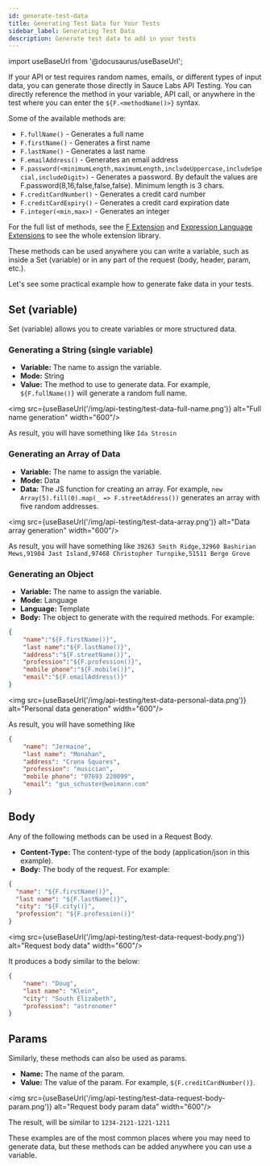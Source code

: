 ```yaml
---
id: generate-test-data
title: Generating Test Data for Your Tests
sidebar_label: Generating Test Data
description: Generate test data to add in your tests
---
```


import useBaseUrl from '@docusaurus/useBaseUrl';

If your API or test requires random names, emails, or different types of input data, you can generate those directly in Sauce Labs API Testing. You can directly reference the method in your variable, API call, or anywhere in the test where you can enter the `${F.<methodName()>}` syntax.

Some of the available methods are:

- `F.fullName()` - Generates a full name
- `F.firstName()` - Generates a first name
- `F.lastName()` - Generates a last name
- `F.emailAddress()` - Generates an email address
- `F.password(<minimumLength,maximumLength,includeUppercase,includeSpecial,includeDigit>)` - Generates a password. By default the values are F.password(8,16,false,false,false). Minimum length is 3 chars.
- `F.creditCardNumber()` - Generates a credit card number
- `F.creditCardExpiry()` - Generates a credit card expiration date
- `F.integer(<min,max>)` - Generates an integer

For the full list of methods, see the [F Extension](/api-testing/composer/expressions/#f) and [Expression Language Extensions](/api-testing/composer/expressions/#expression-language-extensions) to see the whole extension library.

These methods can be used anywhere you can write a variable, such as inside a Set (variable) or in any part of the request (body, header, param, etc.).

Let's see some practical example how to generate fake data in your tests.

## Set (variable)

Set (variable) allows you to create variables or more structured data.

### Generating a String (single variable)

- **Variable:** The name to assign the variable.
- **Mode:** String
- **Value:** The method to use to generate data. For example, `${F.fullName()}` will generate a random full name.

<img src={useBaseUrl('/img/api-testing/test-data-full-name.png')} alt="Full name generation" width="600"/>

As result, you will have something like `Ida Strosin`

### Generating an Array of Data

- **Variable:** The name to assign the variable.
- **Mode:** Data
- **Data:** The JS function for creating an array. For example, `new Array(5).fill(0).map(_ => F.streetAddress())` generates an array with five random addresses.

<img src={useBaseUrl('/img/api-testing/test-data-array.png')} alt="Data array generation" width="600"/>

As result, you will have something like `39263 Smith Ridge,32960 Bashirian Mews,91904 Jast Island,97468 Christopher Turnpike,51511 Berge Grove`

### Generating an Object

- **Variable:** The name to assign the variable.
- **Mode:** Language
- **Language:** Template
- **Body:** The object to generate with the required methods. For example:

```json
{
    "name":"${F.firstName()}",
    "last name":"${F.lastName()}",
    "address":"${F.streetName()}",
    "profession":"${F.profession()}",
    "mobile phone":"${F.mobile()}",
    "email":"${F.emailAddress()}"
}
```

<img src={useBaseUrl('/img/api-testing/test-data-personal-data.png')} alt="Personal data generation" width="600"/>

As result, you will have something like

```json
{
    "name": "Jermaine",
    "last name": "Monahan",
    "address": "Crona Squares",
    "profession": "musician",
    "mobile phone": "07693 220099",
    "email": "gus_schuster@weimann.com"
}
```

## Body

Any of the following methods can be used in a Request Body.

- **Content-Type:** The content-type of the body (application/json in this example).
- **Body:** The body of the request. For example:

```json
{
  "name": "${F.firstName()}",
  "last name": "${F.lastName()}",
  "city": "${F.city()}",
  "profession": "${F.profession()}"
}
```

<img src={useBaseUrl('/img/api-testing/test-data-request-body.png')} alt="Request body data" width="600"/>

It produces a body similar to the below:

```json
{
    "name": "Doug",
    "last name": "Klein",
    "city": "South Elizabeth",
    "profession": "astronomer"
}
```

## Params

Similarly, these methods can also be used as params.

- **Name:** The name of the param.
- **Value:** The value of the param. For example, `${F.creditCardNumber()}`.

<img src={useBaseUrl('/img/api-testing/test-data-request-body-param.png')} alt="Request body param data" width="600"/>

The result, will be similar to `1234-2121-1221-1211`

These examples are of the most common places where you may need to generate data, but these methods can be added anywhere you can use a variable.
